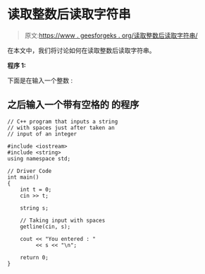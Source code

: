 # 读取整数后读取字符串

> 原文:[https://www . geesforgeks . org/读取整数后读取字符串/](https://www.geeksforgeeks.org/read-a-string-after-reading-an-integer/)

在本文中，我们将讨论如何在读取整数后读取字符串。

**程序 1:**

下面是在输入一个整数 :

## 之后输入一个带有空格的 的程序

```
// C++ program that inputs a string
// with spaces just after taken an
// input of an integer

#include <iostream>
#include <string>
using namespace std;

// Driver Code
int main()
{
    int t = 0;
    cin >> t;

    string s;

    // Taking input with spaces
    getline(cin, s);

    cout << "You entered : "
         << s << "\n";

    return 0;
}
```